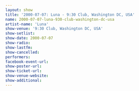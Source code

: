 ```yaml
---
layout: show
title: '2000-07-07: Luna - 9:30 Club, Washington DC, USA'
name: 2000-07-07-luna-930-club-washington-dc-usa
artist-name: 'Luna'
show-venue: '9:30 Club, Washington DC, USA'
show-setlist: 
show-date: 2000-07-07
show-radio: 
show-lastfm: 
show-cancelled: 
performers: 
facebook-event-url: 
show-poster-url: 
show-ticket-url: 
show-venue-website: 
show-additional: 
---
```


